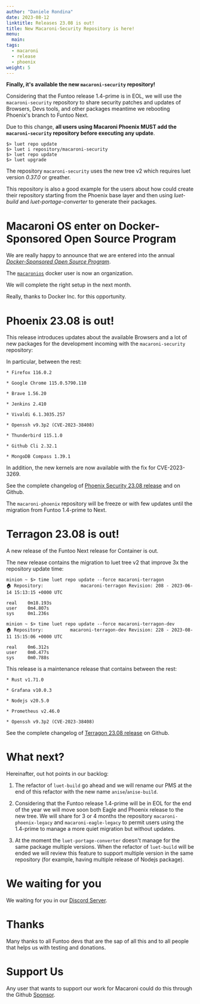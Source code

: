 ```yaml
---
author: "Daniele Rondina"
date: 2023-08-12
linktitle: Releases 23.08 is out!
title: New Macaroni-Security Repository is here!
menu:
  main:
tags:
  - macaroni
  - release
  - phoenix
weight: 5
---
```


**Finally, it's available the new `macaroni-security` repository!**

Considering that the Funtoo release 1.4-prime is in EOL, we will use
the `macaroni-security` repository to share security patches and
updates of Browsers, Devs tools, and other packages meantime we
rebooting Phoenix's branch to Funtoo Next.


Due to this change, **all users using Macaroni Phoenix MUST add
the `macaroni-security` repository before executing any update**.

```
$> luet repo update
$> luet i repository/macaroni-security
$> luet repo update
$> luet upgrade
```

The repository `macaroni-security` uses the new tree v2 which requires
luet version *0.37.0* or greather.

This repository is also a good example for the users about how could
create their repository starting from the Phoenix base layer and then
using *luet-build* and *luet-portage-converter* to generate their
packages.

# Macaroni OS enter on Docker-Sponsored Open Source Program

We are really happy to announce that we are entered into the annual
[*Docker-Sponsored Open Source Program*](https://docs.docker.com/docker-hub/dsos-program/).

The [`macaronios`](https://hub.docker.com/orgs/macaronios) docker user is now an organization.

We will complete the right setup in the next month.

Really, thanks to Docker Inc. for this opportunity.


# Phoenix 23.08 is out!

This release introduces updates about the available Browsers
and a lot of new packages for the development incoming with the
`macaroni-security` repository:

In particular, between the rest:

    * Firefox 116.0.2

    * Google Chrome 115.0.5790.110

    * Brave 1.56.20

    * Jenkins 2.410

    * Vivaldi 6.1.3035.257

    * Openssh v9.3p2 (CVE-2023-38408)

    * Thunderbird 115.1.0

    * Github Cli 2.32.1

    * MongoDB Compass 1.39.1

In addition, the new kernels are now available with the fix for CVE-2023-3269.

See the complete changelog of [Phoenix Security 23.08 release](https://github.com/macaroni-os/macaroni-security/releases/tag/v23.08-phoenix) and on Github.

The `macaroni-phoenix` repository will be freeze or with few updates
until the migration from Funtoo 1.4-prime to Next.

# Terragon 23.08 is out!

A new release of the Funtoo Next release for Container is out.

The new release contains the migration to luet tree v2 that improve 3x the repository update time:

```shell
minion ~ $> time luet repo update --force macaroni-terragon
🏠 Repository:              macaroni-terragon Revision: 208 - 2023-06-14 15:13:15 +0000 UTC

real	0m18.193s
user	0m4.807s
sys		0m1.236s

minion ~ $> time luet repo update --force macaroni-terragon-dev
🏠 Repository:          macaroni-terragon-dev Revision: 228 - 2023-08-11 15:15:06 +0000 UTC

real	0m6.312s
user	0m0.477s
sys		0m0.788s

```

This release is a maintenance release that contains between
the rest:

    * Rust v1.71.0

    * Grafana v10.0.3

    * Nodejs v20.5.0

    * Prometheus v2.46.0

    * Openssh v9.3p2 (CVE-2023-38408)

See the complete changelog of [Terragon 23.08 release](https://github.com/macaroni-os/macaroni-funtoo/releases/tag/v23.08-terragon)
on Github.

# What next?

Hereinafter, out hot points in our backlog:

1. The refactor of `luet-build` go ahead and we will rename our
   PMS at the end of this refactor with the new name
   `anise`/`anise-build`.

2. Considering that the Funtoo release 1.4-prime will be in EOL
   for the end of the year we will move soon both Eagle and Phoenix
   release to the new tree. We will share for 3 or 4 months
   the repository `macaroni-phoenix-legacy` and `macaroni-eagle-legacy`
   to permit users using the 1.4-prime to manage a more quiet
   migration but without updates.

3. At the moment the `luet-portage-converter` doesn't manage
   for the same package multiple versions. When the refactor
   of `luet-build` will be ended we will review this feature to
   support multiple version in the same repository (for example,
   having multiple release of Nodejs package).


# We waiting for you

We waiting for you in our [Discord Server](https://discord.gg/AMuVCRZEvG).

# Thanks

Many thanks to all Funtoo devs that are the sap of all this and to all
people that helps us with testing and donations.

# Support Us

Any user that wants to support our work for Macaroni could do this through the
Github [Sponsor](https://github.com/sponsors/geaaru).
